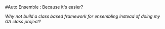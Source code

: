 #Auto Ensemble : Because it's easier?

_Why not build a class based framework for ensembling instead of doing my GA class project?_

